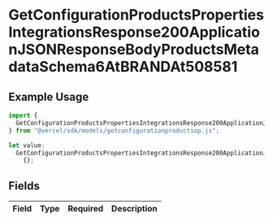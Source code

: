 # GetConfigurationProductsPropertiesIntegrationsResponse200ApplicationJSONResponseBodyProductsMetadataSchema6AtBRANDAt508581

## Example Usage

```typescript
import {
  GetConfigurationProductsPropertiesIntegrationsResponse200ApplicationJSONResponseBodyProductsMetadataSchema6AtBRANDAt508581,
} from "@vercel/sdk/models/getconfigurationproductsop.js";

let value:
  GetConfigurationProductsPropertiesIntegrationsResponse200ApplicationJSONResponseBodyProductsMetadataSchema6AtBRANDAt508581 =
    {};
```

## Fields

| Field       | Type        | Required    | Description |
| ----------- | ----------- | ----------- | ----------- |